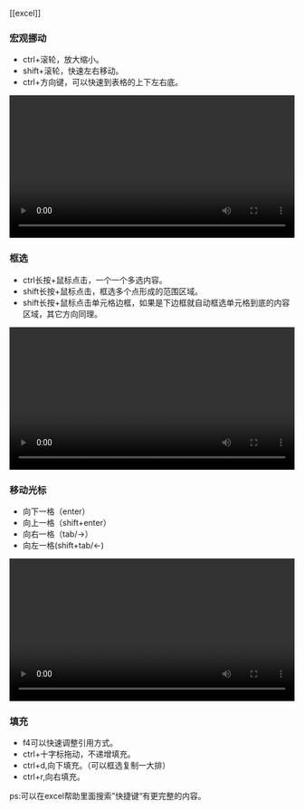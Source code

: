 [[excel]]

### 宏观挪动
- ctrl+滚轮，放大缩小。
- shift+滚轮，快速左右移动。
- ctrl+方向键，可以快速到表格的上下左右底。


<video style="width: 100%; height: auto;" controls>
  <source src="https://c.zhzhzh.cloudns.ch/d/%E4%B8%80%E5%88%BB%E7%9B%B8%E5%86%8C/736b49af-de5b-428c-ab49-7962bb3d64de.mp4?sign=4ZE60YjkL9cRjYM7HLSbcAfSuVLaKz_bC-9XH7k03CM=:0" type="video/mp4">
</video>

### 框选
- ctrl长按+鼠标点击，一个一个多选内容。
- shift长按+鼠标点击，框选多个点形成的范围区域。
- shift长按+鼠标点击单元格边框，如果是下边框就自动框选单元格到底的内容区域，其它方向同理。


<video style="width: 100%; height: auto;" controls>
  <source src="https://c.zhzhzh.cloudns.ch/d/%E4%B8%80%E5%88%BB%E7%9B%B8%E5%86%8C/f1af9a46-ea9b-4a9d-b8d4-ae80c9f96201.mp4?sign=xHVME2AVHRNmkjp_xLGWcLrHv_EGfhp9jKP54aAZPnY=:0" type="video/mp4">
</video>

### 移动光标
- 向下一格（enter）
- 向上一格（shift+enter）
- 向右一格（tab/→）
- 向左一格(shift+tab/←)


<video style="width: 100%; height: auto;" controls>
  <source src="https://c.zhzhzh.cloudns.ch/d/%E4%B8%80%E5%88%BB%E7%9B%B8%E5%86%8C/bee330f6-8e5e-4aa8-817c-1b0c83f2e2e1.mp4?sign=G-Hd0Bl9tr4J9R53N3GUlEBxs8JvrLelAfLrxKbWXPY=:0" type="video/mp4">
</video>

### 填充
- f4可以快速调整引用方式。
- ctrl+十字标拖动，不递增填充。
- ctrl+d,向下填充。（可以框选复制一大排）
- ctrl+r,向右填充。

ps:可以在excel帮助里面搜索”快捷键“有更完整的内容。

